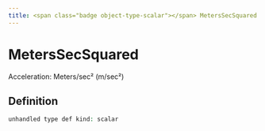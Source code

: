 ```yaml
---
title: <span class="badge object-type-scalar"></span> MetersSecSquared
---
```

# <span class="badge object-type-scalar"></span> MetersSecSquared

Acceleration: Meters/sec² (m/sec²)

## Definition

```php
unhandled type def kind: scalar
```
